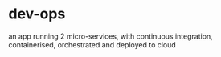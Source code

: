 # dev-ops
an app running 2 micro-services, with continuous integration, containerised, orchestrated and deployed to cloud
